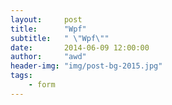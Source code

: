 ```yaml
---
layout:     post
title:      "Wpf"
subtitle:   " \"Wpf\""
date:       2014-06-09 12:00:00
author:     "awd"
header-img: "img/post-bg-2015.jpg"
tags:
    - form
---
```



